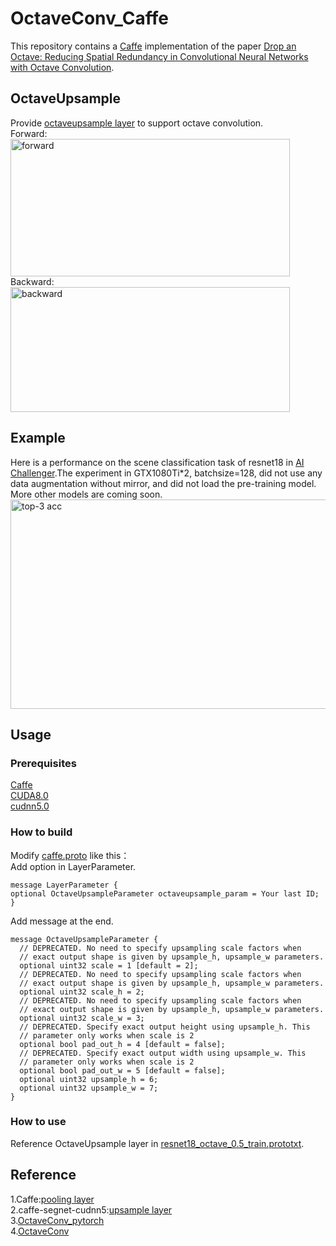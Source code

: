 # OctaveConv_Caffe
This repository contains a [Caffe](https://github.com/BVLC/caffe) implementation of the paper [Drop an Octave: Reducing Spatial Redundancy in Convolutional Neural Networks with Octave Convolution](https://arxiv.org/abs/1904.05049).  
## OctaveUpsample
Provide [octaveupsample layer](https://github.com/chaipangpang/OctaveConv_Caffe/tree/master/octave_upsample_layer) to support octave convolution.  
Forward:    
 <img src="https://github.com/chaipangpang/OctaveConv_Caffe/blob/master/pics/forward.jpg" width="447" height="220" alt="forward"/>    
Backward:   
<img src="https://github.com/chaipangpang/OctaveConv_Caffe/blob/master/pics/backward.jpg" width="447" height="200" alt="backward"/>  
## Example  
Here is a performance on the scene classification task of resnet18 in [AI Challenger](https://challenger.ai/?lan=zh).The experiment in GTX1080Ti*2, batchsize=128, did not use any data augmentation without mirror, and did not load the pre-training model.  
More other models are coming soon.  
<img src="https://github.com/chaipangpang/OctaveConv_Caffe/blob/master/pics/acc.jpg" width="612" height="335" alt="top-3 acc"/>  
## Usage  
### Prerequisites  
[Caffe](https://github.com/BVLC/caffe)    
[CUDA8.0](https://developer.nvidia.com/cuda-toolkit)  
[cudnn5.0](https://docs.nvidia.com/deeplearning/sdk/cudnn-install/)     
### How to build 
Modify [caffe.proto](https://github.com/BVLC/caffe/blob/master/src/caffe/proto/caffe.proto) like this：  
Add option in LayerParameter.
```
message LayerParameter {
optional OctaveUpsampleParameter octaveupsample_param = Your last ID;
}
```  
Add message at the end.
```
message OctaveUpsampleParameter {
  // DEPRECATED. No need to specify upsampling scale factors when
  // exact output shape is given by upsample_h, upsample_w parameters.
  optional uint32 scale = 1 [default = 2];
  // DEPRECATED. No need to specify upsampling scale factors when
  // exact output shape is given by upsample_h, upsample_w parameters.
  optional uint32 scale_h = 2;
  // DEPRECATED. No need to specify upsampling scale factors when
  // exact output shape is given by upsample_h, upsample_w parameters.
  optional uint32 scale_w = 3;
  // DEPRECATED. Specify exact output height using upsample_h. This
  // parameter only works when scale is 2
  optional bool pad_out_h = 4 [default = false];
  // DEPRECATED. Specify exact output width using upsample_w. This
  // parameter only works when scale is 2
  optional bool pad_out_w = 5 [default = false];
  optional uint32 upsample_h = 6;
  optional uint32 upsample_w = 7;
}
```
### How to use  
Reference OctaveUpsample layer in [resnet18_octave_0.5_train.prototxt](https://github.com/chaipangpang/OctaveConv_Caffe/blob/master/model_example/Resnet18/resnet18_octave_0.5_train.prototxt).  

## Reference  
1.Caffe:[pooling layer](https://github.com/BVLC/caffe/blob/master/src/caffe/layers/pooling_layer.cpp)  
2.caffe-segnet-cudnn5:[upsample layer](https://github.com/TimoSaemann/caffe-segnet-cudnn5/blob/master/src/caffe/layers/upsample_layer.cpp)   
3.[OctaveConv_pytorch](https://github.com/lxtGH/OctaveConv_pytorch)  
4.[OctaveConv](https://github.com/terrychenism/OctaveConv)  

